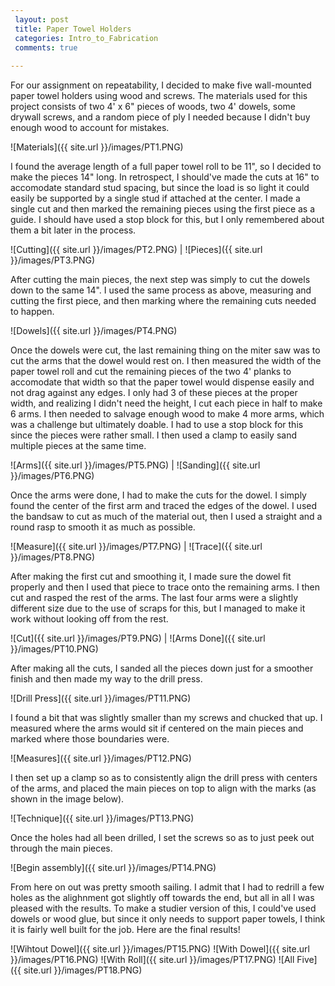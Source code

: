 ```yaml
---
 layout: post
 title: Paper Towel Holders
 categories: Intro_to_Fabrication
 comments: true
 
---
```


For our assignment on repeatability, I decided to make five wall-mounted paper towel holders using wood and screws. The materials used for this project consists of two 4' x 6" pieces of woods, two 4' dowels, some drywall screws, and a random piece of ply I needed because I didn't buy enough wood to account for mistakes. 

![Materials]({{ site.url }}/images/PT1.PNG) 

I found the average length of a full paper towel roll to be 11", so I decided to make the pieces 14" long. In retrospect, I should've made the cuts at 16" to accomodate standard stud spacing, but since the load is so light it could easily be supported by a single stud if attached at the center. I made a single cut and then marked the remaining pieces using the first piece as a guide. I should have used a stop block for this, but I only remembered about them a bit later in the process.

![Cutting]({{ site.url }}/images/PT2.PNG) | ![Pieces]({{ site.url }}/images/PT3.PNG)

After cutting the main pieces, the next step was simply to cut the dowels down to the same 14". I used the same process as above, measuring and cutting the first piece, and then marking where the remaining cuts needed to happen. 

![Dowels]({{ site.url }}/images/PT4.PNG)

Once the dowels were cut, the last remaining thing on the miter saw was to cut the arms that the dowel would rest on. I then measured the width of the paper towel roll and cut the remaining pieces of the two 4' planks to accomodate that width so that the paper towel would dispense easily and not drag against any edges. I only had 3 of these pieces at the proper width, and realizing I didn't need the height, I cut each piece in half to make 6 arms. I then needed to salvage enough wood to make 4 more arms, which was a challenge but ultimately doable. I had to use a stop block for this since the pieces were rather small.
I then used a clamp to easily sand multiple pieces at the same time.

![Arms]({{ site.url }}/images/PT5.PNG) | ![Sanding]({{ site.url }}/images/PT6.PNG)

Once the arms were done, I had to make the cuts for the dowel. I simply found the center of the first arm and traced the edges of the dowel. I used the bandsaw to cut as much of the material out, then I used a straight and a round rasp to smooth it as much as possible. 

![Measure]({{ site.url }}/images/PT7.PNG) | ![Trace]({{ site.url }}/images/PT8.PNG)

After making the first cut and smoothing it, I made sure the dowel fit properly and then I used that piece to trace onto the remaining arms. I then cut and rasped the rest of the arms. The last four arms were a slightly different size due to the use of scraps for this, but I managed to make it work without looking off from the rest. 

![Cut]({{ site.url }}/images/PT9.PNG) | ![Arms Done]({{ site.url }}/images/PT10.PNG)

After making all the cuts, I sanded all the pieces down just for a smoother finish and then made my way to the drill press.

![Drill Press]({{ site.url }}/images/PT11.PNG)

I found a bit that was slightly smaller than my screws and chucked that up. I measured where the arms would sit if centered on the main pieces and marked where those boundaries were. 

![Measures]({{ site.url }}/images/PT12.PNG)

I then set up a clamp so as to consistently align the drill press with centers of the arms, and placed the main pieces on top to align with the marks (as shown in the image below).

![Technique]({{ site.url }}/images/PT13.PNG)

Once the holes had all been drilled, I set the screws so as to just peek out through the main pieces.

![Begin assembly]({{ site.url }}/images/PT14.PNG)

From here on out was pretty smooth sailing. I admit that I had to redrill a few holes as the alighnment got slightly off towards the end, but all in all I was pleased with the results. To make a studier version of this, I could've used dowels or wood glue, but since it only needs to support paper towels, I think it is fairly well built for the job. Here are the final results!

![Wihtout Dowel]({{ site.url }}/images/PT15.PNG)
![With Dowel]({{ site.url }}/images/PT16.PNG)
![With Roll]({{ site.url }}/images/PT17.PNG)
![All Five]({{ site.url }}/images/PT18.PNG)











